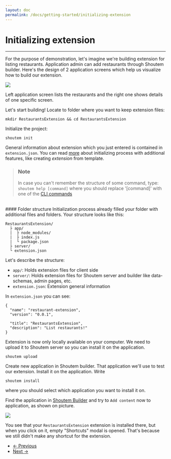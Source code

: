 ```yaml
---
layout: doc
permalink: /docs/getting-started/initializing-extension
---
```


# Initializing extension
<hr />

For the purpose of demonstration, let's imagine we're building extension for listing restaurants. Application admin can add restaurants through Shoutem builder. Here's the design of 2 application screens which help us visualize how to build our extension.

<p class="image">
<img src='http://shoutem.github.io/img/getting-started/restaurant-preview.png'/>
</p>
 
Left application screen lists the restaurants and the right one shows details of one specific screen. 

Let's start building! Locate to folder where you want to keep extension files:

```
mkdir RestaurantsExtension && cd RestaurantsExtension
```

Initialize the project:

```
shoutem init
```

General information about extension which you just entered is contained in `extension.json`. You can read [more](TODO) about initializing process with additional features, like creating _extension_ from template.

> ### Note
> In case you can't remember the structure of some command, type: `shoutem help [command]` where you should replace '[command]' with one of the [CLI commands](#list-of-commands)

<br />
#### Folder structure 
Initialization process already filled your folder with additional files and folders. Your structure looks like this:

```
RestaurantsExtension/
  ├ app/
  |  ├ node_modules/
  |  ├ index.js
  |  └ package.json
  ├ server/
  └ extension.json
```

Let's describe the structure:

- `app/`: Holds extension files for client side
- `server/`: Holds extension files for Shoutem server and builder like data-schemas, admin pages, etc.
- `extension.json`: Extension general information

In `extension.json` you can see:

```
{
  "name": "restaurant-extension",
  "version": "0.0.1",

  "title": "RestaurantsExtension",
  "description": "List restaurants!"
}
```

Extension is now only locally available on your computer. We need to upload it to Shoutem server so you can install it on the application.

```
shoutem upload
```

Create new application in Shoutem builder. That application we'll use to test our extension. Install it on the application. Write

```
shoutem install
```

where you should select which application you want to install it on.

Find the application in [Shoutem Builder](todo) and try to `Add content` now to application, as shown on picture.

<p class="image">
<img src='http://shoutem.github.io/img/getting-started/no-custom-extensions.png'/>
</p>

You see that your ```RestaurantsExtension``` extension is installed there, but when you click on it, empty "Shortcuts" modal is opened. That's because we still didn't make any shortcut for the extension. 

<nav>
  <ul class="pager">
    <li class="previous">
      <a href="http://shoutem.github.io/docs/getting-started/development-environment"><span aria-hidden="true">&larr;</span> Previous</a>
    </li>
    <li class="next">
      <a href="http://shoutem.github.io/docs/getting-started/shortcut">Next <span aria-hidden="true">&rarr;</span></a>
    </li>
  </ul>
</nav>